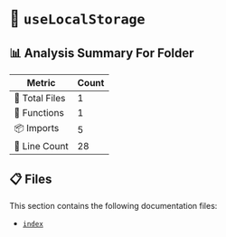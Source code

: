# 📁 `useLocalStorage`

## 📊 Analysis Summary For Folder

| Metric | Count |
|--------|-------|
| 📁 Total Files | 1 |
| 🔧 Functions | 1 |
| 📦 Imports | 5 |
| 🔢 Line Count | 28 |


## 📋 Files

This section contains the following documentation files:

- [`index`](./index.md)